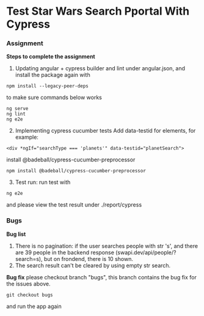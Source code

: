 <h1><B>Test Star Wars Search Pportal With Cypress</B></h1>

<h3><B>Assignment</B></h3>

<B>Steps to complete the assignment</B>

1. Updating angular + cypress builder and lint under angular.json, and install the package again with 
```
npm install --legacy-peer-deps
```
to make sure commands below works
```
ng serve
ng lint
ng e2e
```

2. Implementing cypress cucumber tests
Add data-testid for elements, for example:
```
<div *ngIf="searchType === 'planets'" data-testid="planetSearch">
```
install @badeball/cypress-cucumber-preprocessor
```
npm install @badeball/cypress-cucumber-preprocessor
```

3. Test run:
run test with 
```
ng e2e
```
and please view the test result under ./report/cypress


<h3><B>Bugs</B></h3>

<B>Bug list</B>
1. There is no pagination: if the user searches people with str 's', and there are 39 people in the backend response (swapi.dev/api/people/?search=s), but on frondend, there is 10 shown.
2. The search result can't be cleared by using empty str search. 

<B>Bug fix</B>
please checkout branch "bugs", this branch contains the bug fix for the issues above.
```
git checkout bugs
```
and run the app again